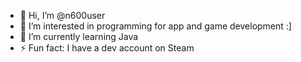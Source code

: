 - 👋 Hi, I’m @n600user
- 👀 I’m interested in programming for app and game development :]
- 🌱 I’m currently learning Java
- ⚡ Fun fact: I have a dev account on Steam

<!---
n600user/n600user is a ✨ special ✨ repository because its `README.md` (this file) appears on your GitHub profile.
You can click the Preview link to take a look at your changes.
--->
